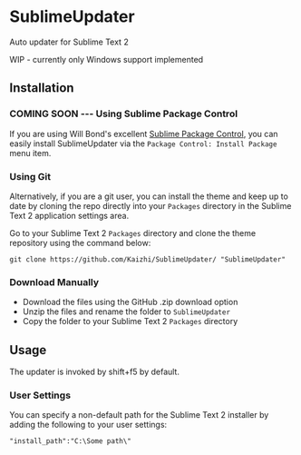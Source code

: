 # SublimeUpdater

Auto updater for Sublime Text 2

WIP - currently only Windows support implemented

## Installation

### COMING SOON --- Using Sublime Package Control

If you are using Will Bond's excellent [Sublime Package Control](http://wbond.net/sublime_packages/package_control), you can easily install SublimeUpdater via the `Package Control: Install Package` menu item.

### Using Git

Alternatively, if you are a git user, you can install the theme and keep up to date by cloning the repo directly into your `Packages` directory in the Sublime Text 2 application settings area.

Go to your Sublime Text 2 `Packages` directory and clone the theme repository using the command below:

    git clone https://github.com/Kaizhi/SublimeUpdater/ "SublimeUpdater"

### Download Manually

* Download the files using the GitHub .zip download option
* Unzip the files and rename the folder to `SublimeUpdater`
* Copy the folder to your Sublime Text 2 `Packages` directory

## Usage

The updater is invoked by shift+f5 by default.

### User Settings

You can specify a non-default path for the Sublime Text 2 installer by adding the following to your user settings:

	"install_path":"C:\Some path\"

